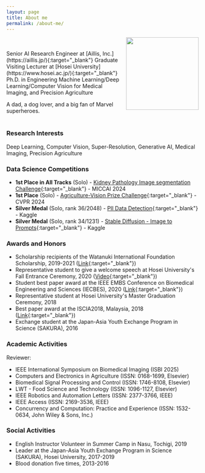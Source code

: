 ```yaml
---
layout: page
title: About me
permalink: /about-me/
---
```

<img align="right" src="{{ site.baseurl }}/images/quan_profile.png" width="190"/>
<br/><br/>
Senior AI Research Engineer at [Aillis, Inc.](https://aillis.jp/){:target="_blank"}  
Graduate Visiting Lecturer at [Hosei University](https://www.hosei.ac.jp/){:target="_blank"}  
Ph.D. in Engineering  
Machine Learning/Deep Learning/Computer Vision for Medical Imaging, and Precision Agriculture  

A dad, a dog lover, and a big fan of Marvel superheroes.
<br/><br/>

### Research Interests

Deep Learning, Computer Vision, Super-Resolution, Generative AI, Medical Imaging, Precision Agriculture

### Data Science Competitions
- **1st Place in All Tracks** (Solo) - [Kidney Pathology Image segmentation Challenge](https://sites.google.com/view/kpis2024/){:target="_blank"} - MICCAI 2024
- **1st Place** (Solo) - [Agriculture-Vision Prize Challenge](https://www.agriculture-vision.com/agriculture-vision-2024/prize-challenge-2024){:target="_blank"} - CVPR 2024
- **Silver Medal** (Solo, rank 36/2048) - [PII Data Detection](https://www.kaggle.com/competitions/pii-detection-removal-from-educational-data){:target="_blank"} - Kaggle
- **Silver Medal** (Solo, rank 34/1231) - [Stable Diffusion - Image to Prompts](https://www.kaggle.com/competitions/stable-diffusion-image-to-prompts){:target="_blank"} - Kaggle

### Awards and Honors

- Scholarship recipients of the Watanuki International Foundation Scholarship, 2019-2021 ([Link](http://wisf.sakura.ne.jp/){:target="_blank"})
- Representative student to give a welcome speech at Hosei University's Fall Entrance Ceremony, 2020 ([Video](https://youtu.be/bxnbH1GMwYQ?t=1334){:target="_blank"})
- Student best paper award at the IEEE EMBS Conference on Biomedical Engineering and Sciences (IECBES), 2020 ([Link](https://iist.hosei.ac.jp/2021/04/03/iist-student-quan-huu-cap-won-student-the-best-paper-award/){:target="_blank"})
- Representative student at Hosei University's Master Graduation Ceremony, 2018
- Best paper award at the ISCIA2018, Malaysia, 2018 ([Link](https://www.hosei.ac.jp/gs/NEWS/topics/jusho/180802/?auth=9abbb458a78210eb174f4bdd385bcf54){:target="_blank"})
- Exchange student at the Japan-Asia Youth Exchange Program in Science (SAKURA), 2016

### Academic Activities

Reviewer:
- IEEE International Symposium on Biomedical Imaging (ISBI 2025)
- Computers and Electronics in Agriculture (ISSN: 0168-1699, Elsevier)
- Biomedical Signal Processing and Control (ISSN: 1746-8108, Elsevier)
- LWT - Food Science and Technology (ISSN: 1096-1127, Elsevier)
- IEEE Robotics and Automation Letters (ISSN: 2377-3766, IEEE)
- IEEE Access (ISSN: 2169-3536, IEEE)
- Concurrency and Computation: Practice and Experience (ISSN: 1532-0634, John Wiley & Sons, Inc.)

### Social Activities

- English Instructor Volunteer in Summer Camp in Nasu, Tochigi, 2019
- Leader at the Japan-Asia Youth Exchange Program in Science (SAKURA), Hosei University, 2017-2019
- Blood donation five times, 2013-2016
